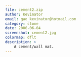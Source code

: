 ```yaml
---
file: cement2.zip
author: Kevinator
email: gao_kevinator@hotmail.com
category: stone
date: 2000-06-04
screenshot: cement2.jpg
colormap: dflt
description: >
    A cement/wall mat.
---
```

